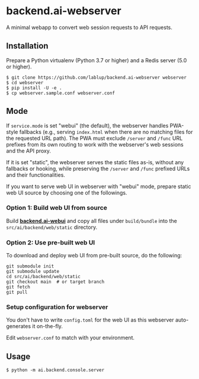 # backend.ai-webserver

A minimal webapp to convert web session requests to API requests.


## Installation

Prepare a Python virtualenv (Python 3.7 or higher) and a Redis server (5.0 or higher).

```webserver
$ git clone https://github.com/lablup/backend.ai-webserver webserver
$ cd webserver
$ pip install -U -e .
$ cp webserver.sample.conf webserver.conf
```

## Mode

If `service.mode` is set "webui" (the default), the webserver handles
PWA-style fallbacks (e.g., serving `index.html` when there are no matching
files for the requested URL path).
The PWA must exclude `/server` and `/func` URL prefixes from its own routing
to work with the webserver's web sessions and the API proxy.

If it is set "static", the webserver serves the static files as-is,
without any fallbacks or hooking, while preserving the `/server` and `/func`
prefixed URLs and their functionalities.

If you want to serve web UI in webserver with "webui" mode, prepare static web UI source by choosing one of the followings.

### Option 1: Build web UI from source

Build **[backend.ai-webui](https://github.com/lablup/backend.ai-webui)** and copy all files under `build/bundle`
into the `src/ai/backend/web/static` directory.

### Option 2: Use pre-built web UI

To download and deploy web UI from pre-built source, do the following:

```web UI
git submodule init
git submodule update
cd src/ai/backend/web/static
git checkout main  # or target branch
git fetch
git pull
```
### Setup configuration for webserver

You don't have to write `config.toml` for the web UI as this webserver auto-generates it on-the-fly.

Edit `webserver.conf` to match with your environment.


## Usage

```console
$ python -m ai.backend.console.server
```
